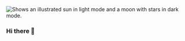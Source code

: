 <picture>
  <source media="(prefers-color-scheme: dark)" srcset="[[https://user-images.githubusercontent.com/25423296/163456776-7f95b81a-f1ed-45f7-b7ab-8fa810d529fa.png](https://pixabay.com/es/photos/molino-de-viento-viento-1330517/)](https://1drv.ms/i/s!ArHBiKYEGghbx3OMXfEhvmxhJsha?e=OoiaR2)">
  <source media="(prefers-color-scheme: light)" srcset="[https://user-images.githubusercontent.com/25423296/163456779-a8556205-d0a5-45e2-ac17-42d089e3c3f8.png](https://1drv.ms/i/s!ArHBiKYEGghbx3OMXfEhvmxhJsha?e=OoiaR2)">
  <img alt="Shows an illustrated sun in light mode and a moon with stars in dark mode." src="[https://user-images.githubusercontent.com/25423296/163456779-a8556205-d0a5-45e2-ac17-42d089e3c3f8.png](https://1drv.ms/i/s!ArHBiKYEGghbx3OMXfEhvmxhJsha?e=OoiaR2)">
</picture>

### Hi there 👋

<!--
**JahironMG/JahironMG** is a ✨ _special_ ✨ repository because its `README.md` (this file) appears on your GitHub profile.

Here are some ideas to get you started:

- 🔭 I’m currently working on ...
- 🌱 I’m currently learning ...
- 👯 I’m looking to collaborate on ...
- 🤔 I’m looking for help with ...
- 💬 Ask me about ...
- 📫 How to reach me: ...
- 😄 Pronouns: ...
- ⚡ Fun fact: ...
-->

